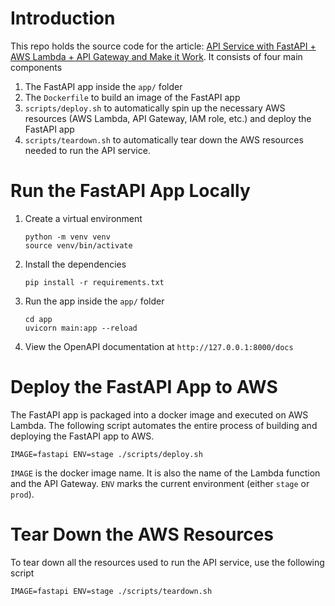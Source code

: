 # Introduction

This repo holds the source code for the article: [API Service with FastAPI + AWS Lambda + API Gateway and Make it Work](https://medium.com/@fanchenbao/api-service-with-fastapi-aws-lambda-api-gateway-and-make-it-work-c20edcf77bff). It consists of four main components

1. The FastAPI app inside the `app/` folder
2. The `Dockerfile` to build an image of the FastAPI app
3. `scripts/deploy.sh` to automatically spin up the necessary AWS resources (AWS Lambda, API Gateway, IAM role, etc.) and deploy the FastAPI app
4. `scripts/teardown.sh` to automatically tear down the AWS resources needed to run the API service.

# Run the FastAPI App Locally

1. Create a virtual environment

    ```
    python -m venv venv
    source venv/bin/activate
    ```
2. Install the dependencies

    ```
    pip install -r requirements.txt
    ```
3. Run the app inside the `app/` folder
    ```
    cd app
    uvicorn main:app --reload
    ```
4. View the OpenAPI documentation at `http://127.0.0.1:8000/docs`

# Deploy the FastAPI App to AWS

The FastAPI app is packaged into a docker image and executed on AWS Lambda. The following script automates the entire process of building and deploying the FastAPI app to AWS.

```
IMAGE=fastapi ENV=stage ./scripts/deploy.sh
```

`IMAGE` is the docker image name. It is also the name of the Lambda function and the API Gateway. `ENV` marks the current environment (either `stage` or `prod`).

# Tear Down the AWS Resources

To tear down all the resources used to run the API service, use the following script

```
IMAGE=fastapi ENV=stage ./scripts/teardown.sh
```
